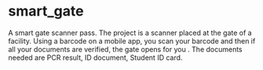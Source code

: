 # smart_gate
A smart gate scanner pass. The project is a scanner placed at the gate of a facility. Using a barcode on a mobile app, you scan your barcode and then if all your documents are verified, the gate opens for you . The documents needed are PCR result, ID document, Student ID card.
